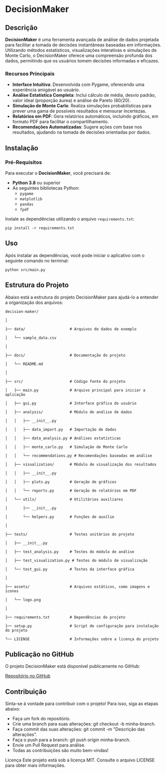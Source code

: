 # DecisionMaker

## Descrição

**DecisionMaker** é uma ferramenta avançada de análise de dados projetada para facilitar a tomada de decisões instantâneas baseadas em informações. Utilizando métodos estatísticos, visualizações interativas e simulações de Monte Carlo, o DecisionMaker oferece uma compreensão profunda dos dados, permitindo que os usuários tomem decisões informadas e eficazes.

### Recursos Principais

- **Interface Intuitiva**: Desenvolvida com Pygame, oferecendo uma experiência amigável ao usuário.
- **Análise Estatística Completa**: Inclui cálculo de média, desvio padrão, valor ideal (proporção áurea) e análise de Pareto (80/20).
- **Simulação de Monte Carlo**: Realiza simulações probabilísticas para prever uma gama de possíveis resultados e mensurar incertezas.
- **Relatórios em PDF**: Gera relatórios automáticos, incluindo gráficos, em formato PDF para facilitar o compartilhamento.
- **Recomendações Automatizadas**: Sugere ações com base nos resultados, ajudando na tomada de decisões orientadas por dados.

## Instalação

### Pré-Requisitos

Para executar o **DecisionMaker**, você precisará de:

- **Python 3.8** ou superior
- As seguintes bibliotecas Python:
  - `pygame`
  - `matplotlib`
  - `pandas`
  - `fpdf`

Instale as dependências utilizando o arquivo `requirements.txt`:

`pip install -r requirements.txt`

## Uso
Após instalar as dependências, você pode iniciar o aplicativo com o seguinte comando no terminal:

`python src/main.py`

## Estrutura do Projeto
Abaixo está a estrutura do projeto DecisionMaker para ajudá-lo a entender a organização dos arquivos:

`decision-maker/`

`│`

`├── data/                    # Arquivos de dados de exemplo`

`│   └── sample_data.csv`

`│`

`├── docs/                    # Documentação do projeto`

`│   └── README.md`

`│`

`├── src/                     # Código fonte do projeto`

`│   ├── main.py              # Arquivo principal para iniciar a aplicação`

`│   ├── gui.py               # Interface gráfica do usuário`

`│   ├── analysis/            # Módulo de análise de dados`

`│   │   ├── __init__.py`

`│   │   ├── data_import.py   # Importação de dados`

`│   │   ├── data_analysis.py # Análises estatísticas`

`│   │   ├── monte_carlo.py   # Simulação de Monte Carlo`

`│   │   └── recommendations.py # Recomendações baseadas em análise`

`│   ├── visualization/       # Módulo de visualização dos resultados`

`│   │   ├── __init__.py`

`│   │   ├── plots.py         # Geração de gráficos`

`│   │   └── reports.py       # Geração de relatórios em PDF`

`│   └── utils/               # Utilitários auxiliares`

`│       ├── __init__.py`

`│       └── helpers.py       # Funções de auxílio`

`│`

`├── tests/                   # Testes unitários do projeto`

`│   ├── __init__.py`

`│   ├── test_analysis.py     # Testes do módulo de análise`

`│   ├── test_visualization.py # Testes do módulo de visualização`

`│   └── test_gui.py          # Testes da interface gráfica`

`│`

`├── assets/                  # Arquivos estáticos, como imagens e ícones`

`│   └── logo.png`

`│`

`├── requirements.txt         # Dependências do projeto`

`├── setup.py                 # Script de configuração para instalação do projeto`

`└── LICENSE                  # Informações sobre a licença do projeto`

## Publicação no GitHub
O projeto DecisionMaker está disponível publicamente no GitHub:

[Repositório no GitHub](https://github.com/gabrielrocca369/decision-maker-model-ia)

## Contribuição
Sinta-se à vontade para contribuir com o projeto! Para isso, siga as etapas abaixo:

- Faça um fork do repositório.
- Crie uma branch para suas alterações: git checkout -b minha-branch.
- Faça commit das suas alterações: git commit -m "Descrição das alterações".
- Faça o push para a branch: git push origin minha-branch.
- Envie um Pull Request para análise.
- Todas as contribuições são muito bem-vindas!

Licença
Este projeto está sob a licença MIT. Consulte o arquivo LICENSE para obter mais informações.
